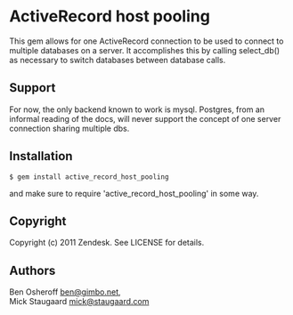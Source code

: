 # ActiveRecord host pooling

This gem allows for one ActiveRecord connection to be used to connect to multiple databases on a server.
It accomplishes this by calling select_db() as necessary to switch databases between database calls.

## Support

For now, the only backend known to work is mysql.  Postgres, from an informal reading of the docs, will 
never support the concept of one server connection sharing multiple dbs.

## Installation

    $ gem install active_record_host_pooling

and make sure to require 'active\_record\_host\_pooling' in some way.


## Copyright

Copyright (c) 2011 Zendesk. See LICENSE for details.

## Authors
Ben Osheroff <ben@gimbo.net>,  
Mick Staugaard <mick@staugaard.com>
